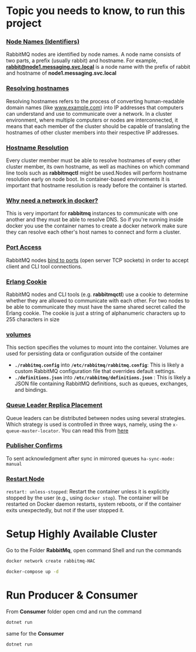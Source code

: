 # Topic you needs to know, to run this project

### <ins>Node Names (Identifiers)</ins>
RabbitMQ nodes are identified by node names. A node name consists of two parts, a prefix (usually rabbit) and hostname. For example, **rabbit@node1.messaging.svc.local** is a node name with the prefix of rabbit and hostname of **node1.messaging.svc.local**

### <ins>Resolving hostnames</ins>
Resolving hostnames refers to the process of converting human-readable domain names (like www.example.com) into IP addresses that computers can understand and use to communicate over a network. In a cluster environment, where multiple computers or nodes are interconnected, it means that each member of the cluster should be capable of translating the hostnames of other cluster members into their respective IP addresses.

### <ins>Hostname Resolution</ins>
Every cluster member must be able to resolve hostnames of every other cluster member, its own hostname, as well as machines on which command line tools such as **rabbitmqctl** might be used.Nodes will perform hostname resolution early on node boot. In container-based environments it is important that hostname resolution is ready before the container is started.

### <ins> Why need a network in docker? </ins>
This is very important for **rabbitmq** instances to communicate with one another and they must be able to resolve DNS. So if you're running inside docker you use the container names to create a docker network make sure they can resolve each other's host names to connect and form a cluster.

### <ins>Port Access</ins>
RabbitMQ nodes [bind to ports](https://www.rabbitmq.com/docs/networking#ports) (open server TCP sockets) in order to accept client and CLI tool connections.

### <ins>Erlang Cookie</ins>
RabbitMQ nodes and CLI tools (e.g. **rabbitmqctl**) use a cookie to determine whether they are allowed to communicate with each other. For two nodes to be able to communicate they must have the same shared secret called the Erlang cookie. The cookie is just a string of alphanumeric characters up to 255 characters in size

### <ins>volumes</ins>
This section specifies the volumes to mount into the container. Volumes are used for persisting data or configuration outside of the container<br>
- **`./rabbitmq.config`** into **`/etc/rabbitmq/rabbitmq.config`**: This is likely a custom RabbitMQ configuration file that overrides default settings.
- **`./definitions.json`** into **`/etc/rabbitmq/definitions.json`** : This is likely a JSON file containing RabbitMQ definitions, such as queues, exchanges, and bindings.

### <ins>Queue Leader Replica Placement</ins>
Queue leaders can be distributed between nodes using several strategies. Which strategy is used is controlled in three ways, namely, using the `x-queue-master-locator`. You can read this from [here](https://www.rabbitmq.com/docs/clustering#replica-placement)

### <ins>Publisher Confirms</ins>
To sent acknowledgment after sync in mirrored queues `ha-sync-mode: manual`

### <ins>Restart Node</ins>
`restart: unless-stopped`: Restart the container unless it is explicitly stopped by the user (e.g., using `docker stop`). The container will be restarted on Docker daemon restarts, system reboots, or if the container exits unexpectedly, but not if the user stopped it.

# Setup Highly Available Cluster
Go to the Folder **RabbitMq**, open command Shell and run the commands
```bash
docker network create rabbitmq-HAC
```
```bash
docker-compose up -d
```

# Run Producer & Consumer
From **Consumer** folder open cmd and run the command
```bash
dotnet run
```
same for the **Consumer**
```bash
dotnet run
```
